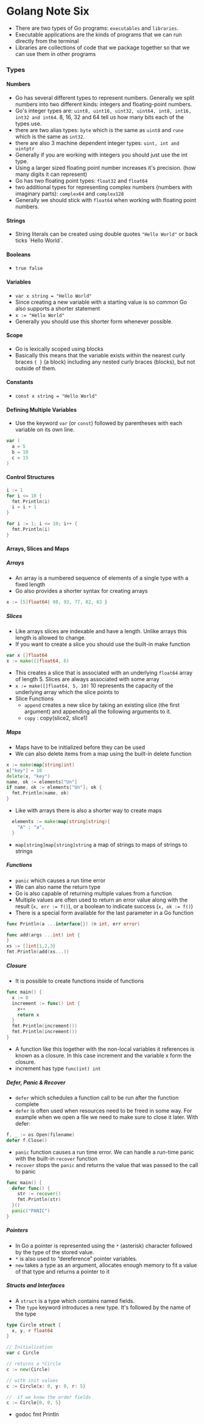 # Golang Note Six


- There are two types of Go programs: `executables` and `libraries`.
- Executable applications are the kinds of programs that we can run directly from the terminal
- Libraries are collections of code that we package together so that we can use them in other programs

### Types

#### Numbers

- Go has several different types to represent numbers. Generally we split numbers into two different kinds: integers and floating-point numbers.
- Go's integer types are: `uint8, uint16, uint32, uint64, int8, int16, int32 and int64`. 8, 16, 32 and 64 tell us how many bits each of the types use.
- there are two alias types: `byte` which is the same as `uint8` and `rune` which is the same as `int32`.
- there are also 3 machine dependent integer types: `uint, int and uintptr`
- Generally if you are working with integers you should just use the int type.
- Using a larger sized floating point number increases it's precision. (how many digits it can represent)
- Go has two floating point types: `float32` and `float64`
- two additional types for representing complex numbers (numbers with imaginary parts): `complex64` and `complex128`
- Generally we should stick with `float64` when working with floating point numbers.

#### Strings

- String literals can be created using double quotes `"Hello World"` or back ticks \`Hello World\`.

#### Booleans

- `true false`

#### Variables

- `var x string = "Hello World"`
- Since creating a new variable with a starting value is so common Go also supports a shorter statement
- `x := "Hello World"`
- Generally you should use this shorter form whenever possible.

#### Scope

- Go is lexically scoped using blocks
- Basically this means that the variable exists within the nearest curly braces `{ }` (a block) including any nested curly braces (blocks), but not outside of them.

#### Constants

- `const x string = "Hello World"`

#### Defining Multiple Variables

- Use the keyword `var` (or `const`) followed by parentheses with each variable on its own line.

```go
var (
  a = 5
  b = 10
  c = 15
)
```

#### Control Structures

```go
i := 1
for i <= 10 {
  fmt.Println(i)
  i = i + 1
}
```

```go
for i := 1; i <= 10; i++ {
  fmt.Println(i)
}
```

#### Arrays, Slices and Maps

##### Arrays

- An array is a numbered sequence of elements of a single type with a fixed length
- Go also provides a shorter syntax for creating arrays

```go
x := [5]float64{ 98, 93, 77, 82, 83 }
```

##### Slices

- Like arrays slices are indexable and have a length. Unlike arrays this length is allowed to change.
- If you want to create a slice you should use the built-in make function

```go
var x []float64
x := make([]float64, 6)
```

- This creates a slice that is associated with an underlying `float64` array of length 5. Slices are always associated with some array
- `x := make([]float64, 5, 10)` 10 represents the capacity of the underlying array which the slice points to
- Slice Functions
  - `append` creates a new slice by taking an existing slice (the first argument) and appending all the following arguments to it.
  - `copy` : copy(slice2, slice1)

##### Maps

- Maps have to be initialized before they can be used
- We can also delete items from a map using the built-in delete function

```go
x := make(map[string]int)
x["key"] = 10
delete(x, "key")
name, ok := elements["Un"]
if name, ok := elements["Un"]; ok {
  fmt.Println(name, ok)
}
```

- Like with arrays there is also a shorter way to create maps

```go
  elements := make(map[string]string){
    "A" : "a",
  }
```

- `map[string]map[string]string` a map of strings to maps of strings to strings

##### Functions

- `panic` which causes a run time error
- We can also name the return type
- Go is also capable of returning multiple values from a function
- Multiple values are often used to return an error value along with the result (`x, err := f()`), or a boolean to indicate success (`x, ok := f()`)
- There is a special form available for the last parameter in a Go function

```go
func Println(a ...interface{}) (n int, err error)

func add(args ...int) int {
}
xs := []int{1,2,3}
fmt.Println(add(xs...))
```

##### Closure

- It is possible to create functions inside of functions

```go
func main() {
  x := 0
  increment := func() int {
    x++
    return x
  }
  fmt.Println(increment())
  fmt.Println(increment())
}
```

- A function like this together with the non-local variables it references is known as a closure. In this case increment and the variable x form the closure.
- increment has type `func(int) int`

##### Defer, Panic & Recover

- `defer` which schedules a function call to be run after the function complete
- `defer` is often used when resources need to be freed in some way. For example when we open a file we need to make sure to close it later. With defer:

```go
f, _ := os.Open(filename)
defer f.Close()
```

- `panic` function causes a run time error. We can handle a run-time panic with the built-in `recover` function
- `recover` stops the `panic` and returns the value that was passed to the call to panic

```go
func main() {
  defer func() {
    str := recover()
    fmt.Println(str)
  }()
  panic("PANIC")
}
```

##### Pointers

- In Go a pointer is represented using the `*` (asterisk) character followed by the type of the stored value.
- `*` is also used to “dereference” pointer variables.
- `new` takes a type as an argument, allocates enough memory to fit a value of that type and returns a pointer to it

##### Structs and Interfaces

- A `struct` is a type which contains named fields.
- The `type` keyword introduces a new type. It's followed by the name of the type

```go
type Circle struct {
  x, y, r float64
}

// Initialization
var c Circle

// returns a *Circle
c := new(Circle)

// with init values
c := Circle{x: 0, y: 0, r: 5}

//  if we know the order fields
c := Circle{0, 0, 5}
```

- godoc fmt Println

